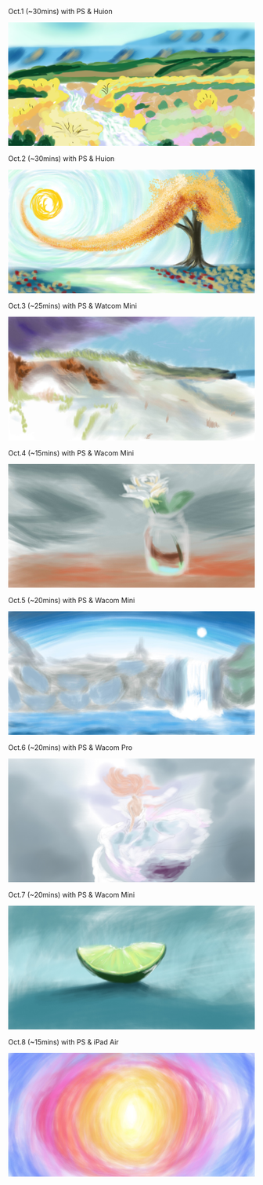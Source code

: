 Oct.1 (~30mins) with PS & Huion

![Be Oct](1.jpg)

Oct.2 (~30mins) with PS & Huion

![Flow](2.jpg)

Oct.3 (~25mins) with PS & Watcom Mini

![Beach 3](3.jpg)

Oct.4 (~15mins) with PS & Wacom Mini

![Glasses](4.jpg)

Oct.5 (~20mins) with PS & Wacom Mini

![Waterfall](5.jpg)

Oct.6 (~20mins) with PS & Wacom Pro

![Dance2](6.jpg)

Oct.7 (~20mins) with PS & Wacom Mini

![Lemon](7.jpg)

Oct.8 (~15mins) with PS & iPad Air

![Strom](8.jpg)

